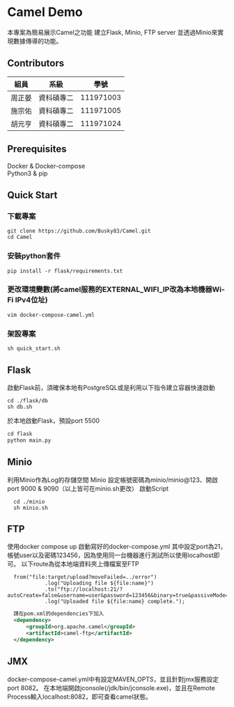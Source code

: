 # Camel Demo
本專案為簡易展示Camel之功能
建立Flask, Minio, FTP server 並透過Minio來實現數據傳導的功能。
## Contributors
|組員|系級|學號|
|-|-|-|
|周正晏|資科碩專二|111971003|
|施宗佑|資科碩專二|111971005|
|胡元亨|資科碩專二|111971024|

## Prerequisites

Docker & Docker-compose  
Python3 & pip


## Quick Start

### 下載專案
```
git clone https://github.com/Busky83/Camel.git  
cd Camel
```

### 安裝python套件
```
pip install -r flask/requirements.txt
```

### 更改環境變數(將camel服務的EXTERNAL_WIFI_IP改為本地機器Wi-Fi IPv4位址)
```
vim docker-compose-camel.yml
```

### 架設專案
```
sh quick_start.sh
```

## Flask
啟動Flask前，須確保本地有PostgreSQL或是利用以下指令建立容器快速啟動
```
cd ./flask/db
sh db.sh
```
於本地啟動Flask，預設port 5500
```python
cd flask
python main.py
```
## Minio
利用Minio作為Log的存儲空間
Minio 設定帳號密碼為minio/minio@123、開啟port 9000 & 9090（以上皆可在minio.sh更改）
啟動Script
```Script
  cd ./minio
  sh minio.sh  
```
## FTP
使用docker compose up 啟動寫好的docker-compose.yml
其中設定port為21，帳號user以及密碼123456，因為使用同一台機器進行測試所以使用localhost即可。
以下route為從本地端資料夾上傳檔案至FTP
```Route寫法
  from("file:target/upload?moveFailed=../error")
            .log("Uploading file ${file:name}")
            .to("ftp://localhost:21/?autoCreate=false&username=user&password=123456&binary=true&passiveMode=true")
            .log("Uploaded file ${file:name} complete.");  
```

```pom.xml
  請在pom.xml的dependencies下加入
  <dependency>
      <groupId>org.apache.camel</groupId>
      <artifactId>camel-ftp</artifactId>
  </dependency>  
```
## JMX
docker-compose-camel.yml中有設定MAVEN_OPTS，並且針對jmx服務設定port 8082。
在本地端開啟jconsole(/jdk/bin/jconsole.exe)，並且在Remote Process輸入localhost:8082，即可查看camel狀態。
